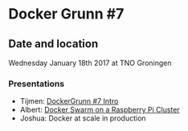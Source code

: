 # Docker Grunn #7

## Date and location

Wednesday January 18th 2017 at TNO Groningen

### Presentations

- Tijmen: [DockerGrunn #7 Intro](https://speakerdeck.com/timmipetit/dockergrunn-number-7-intro)
- Albert: [Docker Swarm on a Raspberry Pi Cluster](https://speakerdeck.com/tisgoud/dockergrunn-meetup-number-7-docker-swarm-on-a-raspberry-pi-cluster)
- Joshua: Docker at scale in production
